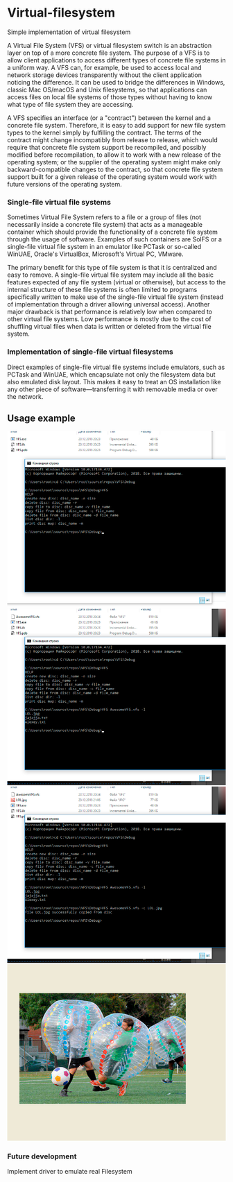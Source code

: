# Virtual-filesystem
Simple implementation of virtual filesystem

  A Virtual File System (VFS) or virtual filesystem switch is an abstraction layer on top of a more concrete file system. The purpose of a VFS is to allow client applications to access different types of concrete file systems in a uniform way. A VFS can, for example, be used to access local and network storage devices transparently without the client application noticing the difference. It can be used to bridge the differences in Windows, classic Mac OS/macOS and Unix filesystems, so that applications can access files on local file systems of those types without having to know what type of file system they are accessing.

  A VFS specifies an interface (or a "contract") between the kernel and a concrete file system. Therefore, it is easy to add support for new file system types to the kernel simply by fulfilling the contract. The terms of the contract might change incompatibly from release to release, which would require that concrete file system support be recompiled, and possibly modified before recompilation, to allow it to work with a new release of the operating system; or the supplier of the operating system might make only backward-compatible changes to the contract, so that concrete file system support built for a given release of the operating system would work with future versions of the operating system. 
  
### Single-file virtual file systems

Sometimes Virtual File System refers to a file or a group of files (not necessarily inside a concrete file system) that acts as a manageable container which should provide the functionality of a concrete file system through the usage of software. Examples of such containers are SolFS or a single-file virtual file system in an emulator like PCTask or so-called WinUAE, Oracle's VirtualBox, Microsoft's Virtual PC, VMware.

The primary benefit for this type of file system is that it is centralized and easy to remove. A single-file virtual file system may include all the basic features expected of any file system (virtual or otherwise), but access to the internal structure of these file systems is often limited to programs specifically written to make use of the single-file virtual file system (instead of implementation through a driver allowing universal access). Another major drawback is that performance is relatively low when compared to other virtual file systems. Low performance is mostly due to the cost of shuffling virtual files when data is written or deleted from the virtual file system. 

### Implementation of single-file virtual filesystems

Direct examples of single-file virtual file systems include emulators, such as PCTask and WinUAE, which encapsulate not only the filesystem data but also emulated disk layout. This makes it easy to treat an OS installation like any other piece of software—transferring it with removable media or over the network. 

## Usage example

![alt text](screenshots/Slide1.jpg "")
![alt text](screenshots/Slide2.jpg "")
![alt text](screenshots/Slide3.jpg "")
![alt text](screenshots/Slide4.jpg "")

### Future development

Implement driver to emulate real Filesystem

















